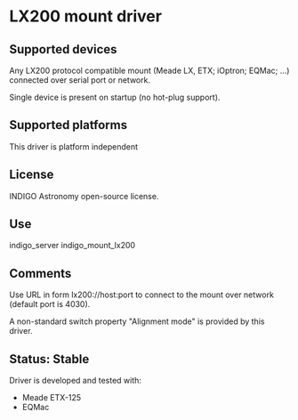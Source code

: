 # LX200 mount driver

## Supported devices

Any LX200 protocol compatible mount (Meade LX, ETX; iOptron; EQMac; ...) connected over serial port or network.

Single device is present on startup (no hot-plug support).

## Supported platforms

This driver is platform independent

## License

INDIGO Astronomy open-source license.

## Use

indigo_server indigo_mount_lx200

## Comments

Use URL in form lx200://host:port to connect to the mount over network (default port is 4030).

A non-standard switch property "Alignment mode" is provided by this driver.

## Status: Stable

Driver is developed and tested with:
* Meade ETX-125
* EQMac
